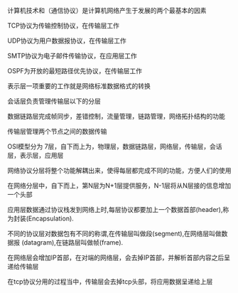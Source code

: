 计算机技术和（通信协议）是计算机网络产生于发展的两个最基本的因素

TCP协议为传输控制协议，在传输层工作

UDP协议为用户数据报协议，在传输层工作

SMTP协议为电子邮件传输协议，在应用层工作

OSPF为开放的最短路径优先协议，在传输层工作

表示层一项重要的工作就是网络标准数据格式的转换

会话层负责管理传输层以下的分层

数据链路层完成帧同步，差错控制，流量管理，链路管理，网络拓扑结构的功能

传输层管理两个节点之间的数据传输

OSI模型分为 7层，自下而上为，物理层，数据链路层，网络层，传输层，会话层，表示层，应用层

网络协议分层将整个功能解耦出来，使得每层都完成不同的功能，方便人们的使用

在网络分层中，自下而上，第N层为N+1层提供服务，N-1层将从N层接的信息增加一个头部

应用层数据通过协议栈发到网络上时,每层协议都要加上一个数据首部(header),称为封装(Encapsulation).

不同的协议层对数据包有不同的称谓,在传输层叫做段(segment),在网络层叫做数据报 (datagram),在链路层叫做帧(frame).

在网络层会增加IP首部，在对端的网络层，会去掉IP首部，并解析首部内容之后呈递给传输层

在tcp协议分用的过程当中，传输层会去掉tcp头部，将应用数据呈递给上层
